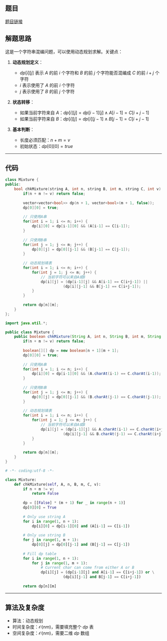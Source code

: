 ## 题目
[题目链接](https://www.nowcoder.com/practice/0ed4ac79ab264c6f9b58fc9ba6188793?tpId=182&tqId=25140&sourceUrl=/exam/oj&channenl=wgithub&fromPut=wgithub)

## 解题思路

这是一个字符串混编问题，可以使用动态规划求解。关键点：

1. **动态规划定义**：
   - $dp[i][j]$ 表示 $A$ 的前 $i$ 个字符和 $B$ 的前 $j$ 个字符能否混编成 $C$ 的前 $i+j$ 个字符
   - $i$ 表示使用了 $A$ 的前 $i$ 个字符
   - $j$ 表示使用了 $B$ 的前 $j$ 个字符

2. **状态转移**：
   - 如果当前字符来自 $A$：$dp[i][j] = dp[i-1][j] \land A[i-1] = C[i+j-1]$
   - 如果当前字符来自 $B$：$dp[i][j] = dp[i][j-1] \land B[j-1] = C[i+j-1]$

3. **基本判断**：
   - 长度必须匹配：$n + m = v$
   - 初始状态：$dp[0][0] = true$

---

## 代码

```cpp []
class Mixture {
public:
    bool chkMixture(string A, int n, string B, int m, string C, int v) {
        if(n + m != v) return false;
        
        vector<vector<bool>> dp(n + 1, vector<bool>(m + 1, false));
        dp[0][0] = true;
        
        // 只使用A串
        for(int i = 1; i <= n; i++) {
            dp[i][0] = dp[i-1][0] && (A[i-1] == C[i-1]);
        }
        
        // 只使用B串
        for(int j = 1; j <= m; j++) {
            dp[0][j] = dp[0][j-1] && (B[j-1] == C[j-1]);
        }
        
        // 动态规划填表
        for(int i = 1; i <= n; i++) {
            for(int j = 1; j <= m; j++) {
                // 当前字符可以来自A或B
                dp[i][j] = (dp[i-1][j] && A[i-1] == C[i+j-1]) || 
                          (dp[i][j-1] && B[j-1] == C[i+j-1]);
            }
        }
        
        return dp[n][m];
    }
};
```

```java []
import java.util.*;

public class Mixture {
    public boolean chkMixture(String A, int n, String B, int m, String C, int v) {
        if(n + m != v) return false;
        
        boolean[][] dp = new boolean[n + 1][m + 1];
        dp[0][0] = true;
        
        // 只使用A串
        for(int i = 1; i <= n; i++) {
            dp[i][0] = dp[i-1][0] && (A.charAt(i-1) == C.charAt(i-1));
        }
        
        // 只使用B串
        for(int j = 1; j <= m; j++) {
            dp[0][j] = dp[0][j-1] && (B.charAt(j-1) == C.charAt(j-1));
        }
        
        // 动态规划填表
        for(int i = 1; i <= n; i++) {
            for(int j = 1; j <= m; j++) {
                // 当前字符可以来自A或B
                dp[i][j] = (dp[i-1][j] && A.charAt(i-1) == C.charAt(i+j-1)) || 
                          (dp[i][j-1] && B.charAt(j-1) == C.charAt(i+j-1));
            }
        }
        
        return dp[n][m];
    }
}
```

```python []
# -*- coding:utf-8 -*-

class Mixture:
    def chkMixture(self, A, n, B, m, C, v):
        if n + m != v:
            return False
            
        dp = [[False] * (m + 1) for _ in range(n + 1)]
        dp[0][0] = True
        
        # Only use string A
        for i in range(1, n + 1):
            dp[i][0] = dp[i-1][0] and (A[i-1] == C[i-1])
        
        # Only use string B
        for j in range(1, m + 1):
            dp[0][j] = dp[0][j-1] and (B[j-1] == C[j-1])
        
        # Fill dp table
        for i in range(1, n + 1):
            for j in range(1, m + 1):
                # Current char can come from either A or B
                dp[i][j] = (dp[i-1][j] and A[i-1] == C[i+j-1]) or \
                          (dp[i][j-1] and B[j-1] == C[i+j-1])
        
        return dp[n][m]
```

---

## 算法及复杂度
- 算法：动态规划
- 时间复杂度：$\mathcal{O}(nm)$，需要填充整个 $dp$ 表
- 空间复杂度：$\mathcal{O}(nm)$，需要二维 $dp$ 数组